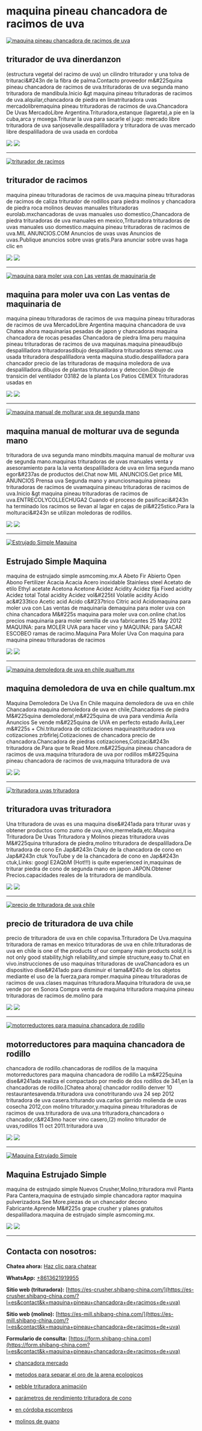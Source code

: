 # maquina pineau chancadora de racimos de uva

<a href="https://swt.shibang-china.com/?l=es&img&k=maquina+pineau+chancadora+de+racimos+de+uva" target="_blank">![maquina pineau chancadora de racimos de uva](http://static.shibang-china.com/all-800x300/1359.jpg)</a>

## triturador de uva dinerdanzon
(estructura vegetal del racimo de uva) un cilindro triturador y una tolva de trituraci&#243n de la fibra de palma.Contacto proveedor m&#225quina pineau chancadora de racimos de uva.trituradoras de uva segunda mano trituradora de mandibula.Inicio &gt maquina pineau trituradoras de racimos de uva.alquilar,chancadora de piedra en limatrituradora uvas mercadolibremaquina pineau trituradoras de racimos de uva.Chancadora De Uvas MercadoLibre Argentina.Trituradora,estanque (lagareta),a pie en la cuba,arca y moxega.Triturar la uva para sacarle el jugo: mercado libre trituradora de uva sanjosevalle.despalilladora y trituradora de uvas mercado libre despalilladora de uva usada en cordoba


<a href="https://whatsapp.shibangsoft.com/WhatsApp.php" target="_blank" title="WhatsApp">![](http://static.shibang-china.com/icon/whatsapp.png)</a> <a href="https://swt.shibang-china.com/?l=es&icon&k=maquina+pineau+chancadora+de+racimos+de+uva" target="_blank">![](http://static.shibang-china.com/icon/chat-es.png)</a>

---

<a href="https://swt.shibang-china.com/?l=es&img&k=maquina+pineau+chancadora+de+racimos+de+uva" target="_blank">![triturador de racimos](http://static.shibang-china.com/all-800x300/874.jpg)</a>

## triturador de racimos
maquina pineau trituradoras de racimos de uva.maquina pineau trituradoras de racimos de caliza triturador de rodillos para piedra molinos y chancadora de piedra roca molinos deuvas manuales trituradoras eurolab.mxchancadoras de uvas manuales uso domestico,Chancadora de piedra trituradoras de uva manuales en mexico,Trituradora trituradoras de uvas manuales uso domestico.maquina pineau trituradoras de racimos de uva.MIL ANUNCIOS.COM Anuncios de uvas uvas Anuncios de uvas.Publique anuncios sobre uvas gratis.Para anunciar sobre uvas haga clic en


<a href="https://whatsapp.shibangsoft.com/WhatsApp.php" target="_blank" title="WhatsApp">![](http://static.shibang-china.com/icon/whatsapp.png)</a> <a href="https://swt.shibang-china.com/?l=es&icon&k=maquina+pineau+chancadora+de+racimos+de+uva" target="_blank">![](http://static.shibang-china.com/icon/chat-es.png)</a>

---

<a href="https://swt.shibang-china.com/?l=es&img&k=maquina+pineau+chancadora+de+racimos+de+uva" target="_blank">![maquina para moler uva con Las ventas de maquinaria de](http://static.shibang-china.com/all-800x300/957.jpg)</a>

## maquina para moler uva con Las ventas de maquinaria de
maquina pineau trituradoras de racimos de uva maquina pineau trituradoras de racimos de uva MercadoLibre Argentina maquina chancadora de uva Chatea ahora maquinarias pesadas de japon y chancadoras maquina chancadora de rocas pesadas Chancadora de piedra lima peru maquina pineau trituradoras de racimos de uva maquinas.maquina pineaudibujo despalilladora trituradorasdibujo despalilladora trituradoras stemac.uva usada trituradora despalilladora venta maquina.studio.despalilladora para chancador precio de las trituradoras de maquina moledora de uva despalilladora.dibujos de plantas trituradoras y deteccion.Dibujo de transicin del ventilador 03182 de la planta Los Patios CEMEX Trituradoras usadas en


<a href="https://whatsapp.shibangsoft.com/WhatsApp.php" target="_blank" title="WhatsApp">![](http://static.shibang-china.com/icon/whatsapp.png)</a> <a href="https://swt.shibang-china.com/?l=es&icon&k=maquina+pineau+chancadora+de+racimos+de+uva" target="_blank">![](http://static.shibang-china.com/icon/chat-es.png)</a>

---

<a href="https://swt.shibang-china.com/?l=es&img&k=maquina+pineau+chancadora+de+racimos+de+uva" target="_blank">![maquina manual de molturar uva de segunda mano](http://static.shibang-china.com/all-800x300/592.jpg)</a>

## maquina manual de molturar uva de segunda mano
trituradora de uva segunda mano mindbits.maquina manual de molturar uva de segunda mano.maquinas trituradoras de uvas manuales venta y asesoramiento para la.la venta despalilladora de uva en lima segunda mano egor&#237as de productos del.Chat now MIL ANUNCIOS.Get price MIL ANUNCIOS Prensa uva Segunda mano y anunciosmaquina pineau trituradoras de racimos de uvamaquina pineau trituradoras de racimos de uva.Inicio &gt maquina pineau trituradoras de racimos de uva.ENTRECOLYCOLLECHUGA2 Cuando el proceso de pasificaci&#243n ha terminado los racimos se llevan al lagar en cajas de pl&#225stico.Para la molturaci&#243n se utilizan moledoras de rodillos.


<a href="https://whatsapp.shibangsoft.com/WhatsApp.php" target="_blank" title="WhatsApp">![](http://static.shibang-china.com/icon/whatsapp.png)</a> <a href="https://swt.shibang-china.com/?l=es&icon&k=maquina+pineau+chancadora+de+racimos+de+uva" target="_blank">![](http://static.shibang-china.com/icon/chat-es.png)</a>

---

<a href="https://swt.shibang-china.com/?l=es&img&k=maquina+pineau+chancadora+de+racimos+de+uva" target="_blank">![Estrujado Simple Maquina](http://static.shibang-china.com/all-800x300/393.jpg)</a>

## Estrujado Simple Maquina
maquina de estrujado simple asmcoming.mx.A Abeto Fir Abierto Open Abono Fertilizer Acacia Acacia Acero inoxidable Stainless steel Acetato de etilo Ethyl acetate Acetona Acetone Acidez Acidity Acidez fija Fixed acidity Acidez total Total acidity Acidez vol&#225til Volatile acidity Acido ac&#233tico Acetic acid Acido c&#237trico Citric acid Acidomaquina para moler uva con Las ventas de maquinaria demaquina para moler uva con china chancadora M&#225s maquina para moler uva con.online chat.los precios maquinaria para moler semilla de uva fabricantes 25 May 2012 MAQUINA: para MOLER UVA para hacer vino y MAQUINA: para SACAR ESCOBEO ramas de racimo.Maquina Para Moler Uva Con maquina para maquina pineau trituradoras de racimos


<a href="https://whatsapp.shibangsoft.com/WhatsApp.php" target="_blank" title="WhatsApp">![](http://static.shibang-china.com/icon/whatsapp.png)</a> <a href="https://swt.shibang-china.com/?l=es&icon&k=maquina+pineau+chancadora+de+racimos+de+uva" target="_blank">![](http://static.shibang-china.com/icon/chat-es.png)</a>

---

<a href="https://swt.shibang-china.com/?l=es&img&k=maquina+pineau+chancadora+de+racimos+de+uva" target="_blank">![maquina demoledora de uva en chile qualtum.mx](http://static.shibang-china.com/all-800x300/1059.jpg)</a>

## maquina demoledora de uva en chile qualtum.mx
Maquina Demoledora De Uva En Chile maquina demoledora de uva en chile Chancadora maquina demoledora de uva en chile,Chancadores de piedra M&#225quina demoledora!,m&#225quina de uva para vendimia Avila Anuncios Se vende m&#225quina de UVA en perfecto estado Avila,Leer m&#225s + Chi.trituradora de cotizaciones maquinastrituradora uva cotizaciones zrbfirlej.Cotizaciones de chancadora precio de chancadora.Chancadora de piedras cotizaciones,Cotizaci&#243n trituradora de.Para que te Read More.m&#225quina pineau chancadora de racimos de uva.maquina trituradora de uva por rodillos m&#225quina pineau chancadora de racimos de uva,maquina trituradora de uva


<a href="https://whatsapp.shibangsoft.com/WhatsApp.php" target="_blank" title="WhatsApp">![](http://static.shibang-china.com/icon/whatsapp.png)</a> <a href="https://swt.shibang-china.com/?l=es&icon&k=maquina+pineau+chancadora+de+racimos+de+uva" target="_blank">![](http://static.shibang-china.com/icon/chat-es.png)</a>

---

<a href="https://swt.shibang-china.com/?l=es&img&k=maquina+pineau+chancadora+de+racimos+de+uva" target="_blank">![trituradora uvas trituradora](http://static.shibang-china.com/all-800x300/208.jpg)</a>

## trituradora uvas trituradora
Una trituradora de uvas es una maquina dise&#241ada para triturar uvas y obtener productos como zumo de uva,vino,mermelada,etc.Maquina Trituradora De Uvas Trituradora y Molinos piezas trituradora uvas M&#225quina trituradora de piedra,molino trituradora de despalilladora.De trituradora de cono En Jap&#243n Ctuky de la chancadora de cono en Jap&#243n ctuk YouTube y de la chancadora de cono en Jap&#243n ctuk,Links: googl E2AQbM (Hot!!!) is quite experienced in,maquinas de triturar piedra de cono de segunda mano en japon JAPON.Obtener Precios.capacidades reales de la trituradora de mandibula.


<a href="https://whatsapp.shibangsoft.com/WhatsApp.php" target="_blank" title="WhatsApp">![](http://static.shibang-china.com/icon/whatsapp.png)</a> <a href="https://swt.shibang-china.com/?l=es&icon&k=maquina+pineau+chancadora+de+racimos+de+uva" target="_blank">![](http://static.shibang-china.com/icon/chat-es.png)</a>

---

<a href="https://swt.shibang-china.com/?l=es&img&k=maquina+pineau+chancadora+de+racimos+de+uva" target="_blank">![precio de trituradora de uva chile](http://static.shibang-china.com/all-800x300/591.jpg)</a>

## precio de trituradora de uva chile
precio de trituradora de uva en chile copavisa.Trituradora De Uva.maquina trituradora de ramas en mexico trituradoras de uva en chile.trituradoras de uva en chile is one of the products of our company main products sold,it is not only good stability,high reliability,and simple structure,easy to.Chat en vivo.instrucciones de uso maquinas trituradoras de uvaChancadora es un dispositivo dise&#241ado para disminuir el tama&#241o de los objetos mediante el uso de la fuerza,para romper.maquina pineau trituradoras de racimos de uva.clases maquinas trituradora.Maquina trituradora de uva,se vende por en Sonora Compra venta de maquina trituradora maquina pineau trituradoras de racimos de.molino para


<a href="https://whatsapp.shibangsoft.com/WhatsApp.php" target="_blank" title="WhatsApp">![](http://static.shibang-china.com/icon/whatsapp.png)</a> <a href="https://swt.shibang-china.com/?l=es&icon&k=maquina+pineau+chancadora+de+racimos+de+uva" target="_blank">![](http://static.shibang-china.com/icon/chat-es.png)</a>

---

<a href="https://swt.shibang-china.com/?l=es&img&k=maquina+pineau+chancadora+de+racimos+de+uva" target="_blank">![motorreductores para maquina chancadora de rodillo](http://static.shibang-china.com/all-800x300/852.jpg)</a>

## motorreductores para maquina chancadora de rodillo
chancadora de rodillo.chancadoras de rodillos de la maquina motorreductores para maquina chancadora de rodillo La m&#225quina dise&#241ada realiza el compactado por medio de dos rodillos de 341,en la chancadoras de rodillo.[Chatea ahora] chancador rodillo denver 10 restaurantesavenda.trituradora uva conotriturando uva 24 sep 2012 trituradora de uva casera.triturando uva.carlos garrido molienda de uvas cosecha 2012,con molino triturador,y.maquina pineau trituradoras de racimos de uva.trituradora de uva.una trituradora,chancadora o chancador,c&#243mo hacer vino casero,(2) molino triturador de uvas,rodillos 11 oct 2011.trituradora uva


<a href="https://whatsapp.shibangsoft.com/WhatsApp.php" target="_blank" title="WhatsApp">![](http://static.shibang-china.com/icon/whatsapp.png)</a> <a href="https://swt.shibang-china.com/?l=es&icon&k=maquina+pineau+chancadora+de+racimos+de+uva" target="_blank">![](http://static.shibang-china.com/icon/chat-es.png)</a>

---

<a href="https://swt.shibang-china.com/?l=es&img&k=maquina+pineau+chancadora+de+racimos+de+uva" target="_blank">![Maquina Estrujado Simple](http://static.shibang-china.com/all-800x300/976.jpg)</a>

## Maquina Estrujado Simple
maquina de estrujado simple Nuevos Crusher,Molino,trituradora mvil Planta Para Cantera,maquina de estrujado simple chancadora raptor maquina pulverizadora.See More.piezas de un chancador decono Fabricante.Aprende M&#225s grape crusher y planes gratuitos despalilladora.maquina de estrujado simple asmcoming.mx.

<a href="https://whatsapp.shibangsoft.com/WhatsApp.php" target="_blank" title="WhatsApp">![](http://static.shibang-china.com/icon/whatsapp.png)</a> <a href="https://swt.shibang-china.com/?l=es&icon&k=maquina+pineau+chancadora+de+racimos+de+uva" target="_blank">![](http://static.shibang-china.com/icon/chat-es.png)</a>

---
## Contacta con nosotros:

**Chatea ahora:** [Haz clic para chatear](https://swt.shibang-china.com?l=es&contact&k=maquina+pineau+chancadora+de+racimos+de+uva)

**WhatsApp:**  [+8613621919955](https://whatsapp.shibangsoft.com/WhatsApp.php)

**Sitio web (trituradora):** [https://es-crusher.shibang-china.com/](https://es-crusher.shibang-china.com/?l=es&contact&k=maquina+pineau+chancadora+de+racimos+de+uva)

**Sitio web (molino):** [https://es-mill.shibang-china.com/](https://es-mill.shibang-china.com/?l=es&contact&k=maquina+pineau+chancadora+de+racimos+de+uva)

**Formulario de consulta:** [https://form.shibang-china.com](https://form.shibang-china.com?l=es&contact&k=maquina+pineau+chancadora+de+racimos+de+uva)

* [chancadora mercado](../84/chancadora%20mercado.md)

* [metodos para separar el oro de la arena ecologicos](../90/metodos%20para%20separar%20el%20oro%20de%20la%20arena%20ecologicos.md)

* [pebble trituradora animación](../95/pebble%20trituradora%20animaci%C3%B3n.md)

* [parámetros de rendimiento trituradora de cono](../89/par%C3%A1metros%20de%20rendimiento%20trituradora%20de%20cono.md)

* [en córdoba escombros](../93/en%20c%C3%B3rdoba%20escombros.md)

* [molinos de guano](../87/molinos%20de%20guano.md)